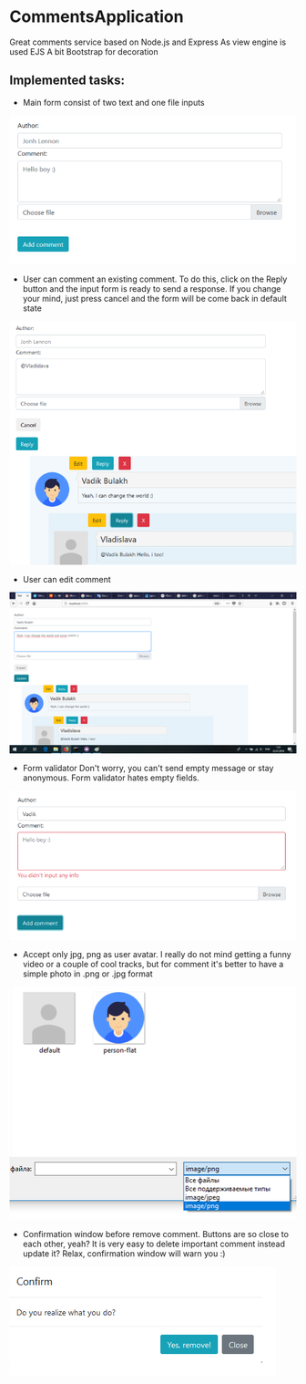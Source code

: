 # CommentsApplication
Great comments service based on Node.js and Express
As view engine is used EJS
A bit Bootstrap for decoration

## Implemented tasks:

  * Main form consist of two text and one
file inputs

![alt-текст](https://github.com/kidaww/CommentsApplicationQS/blob/master/readmesrc/1.png "Текст заголовка логотипа 1")

  * User can comment an existing comment.
To do this, click on the Reply button and the input form is ready to send a response. If you change your mind, just press cancel and the form will be come back in default state

![alt-текст](https://github.com/kidaww/CommentsApplicationQS/blob/master/readmesrc/w.png "Текст заголовка логотипа 1")

  * User can edit comment

![alt-текст](https://github.com/kidaww/CommentsApplicationQS/blob/master/readmesrc/3.png "Текст заголовка логотипа 1")

  * Form validator
Don't worry, you can't send empty message or stay anonymous. Form validator hates empty fields.

![alt-текст](https://github.com/kidaww/CommentsApplicationQS/blob/master/readmesrc/4.png "Текст заголовка логотипа 1")

  * Accept only jpg, png as user avatar.
I really do not mind getting a funny video or a couple of cool tracks, but for comment it's better to have a simple photo in .png or .jpg format

![alt-текст](https://github.com/kidaww/CommentsApplicationQS/blob/master/readmesrc/5.png "Текст заголовка логотипа 1")

  * Confirmation window before remove comment.
Buttons are so close to each other, yeah? It is very easy to delete important comment instead update it? Relax, confirmation window will warn you :)

![alt-текст](https://github.com/kidaww/CommentsApplicationQS/blob/master/readmesrc/6.png "Текст заголовка логотипа 1")
